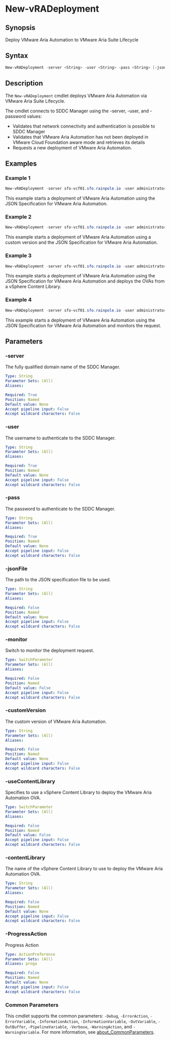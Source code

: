 # New-vRADeployment

## Synopsis

Deploy VMware Aria Automation to VMware Aria Suite Lifecycle

## Syntax

```powershell
New-vRADeployment -server <String> -user <String> -pass <String> [-jsonFile <String>] [-monitor] [-customVersion <String>] [-useContentLibrary] [-contentLibrary <String>] [-ProgressAction <ActionPreference>] [<CommonParameters>]
```

## Description

The `New-vRADeployment` cmdlet deploys VMware Aria Automation via VMware Aria Suite Lifecycle.

The cmdlet connects to SDDC Manager using the -server, -user, and -password values:

- Validates that network connectivity and authentication is possible to SDDC Manager
- Validates that VMware Aria Automation has not been deployed in VMware Cloud Foundation aware mode and retrieves its details
- Requests a new deployment of VMware Aria Automation.

## Examples

### Example 1

```powershell
New-vRADeployment -server sfo-vcf01.sfo.rainpole.io -user administrator@vsphere.local -pass VMw@re1! -jsonFile .\pcaDeploySpec.json -outputPath .\
```

This example starts a deployment of VMware Aria Automation using the JSON Specification for VMware Aria Automation.

### Example 2

```powershell
New-vRADeployment -server sfo-vcf01.sfo.rainpole.io -user administrator@vsphere.local -pass VMw@re1! -jsonFile .\pcaDeploySpec.json -customversion x.y.z
```

This example starts a deployment of VMware Aria Automation using a custom version and the JSON Specification for VMware Aria Automation.

### Example 3

```powershell
New-vRADeployment -server sfo-vcf01.sfo.rainpole.io -user administrator@vsphere.local -pass VMw@re1! -jsonFile .\pcaDeploySpec.json -useContentLibrary -contentLibrary Operations
```

This example starts a deployment of VMware Aria Automation using the JSON Specification for VMware Aria Automation and deploys the OVAs from a vSphere Content Library.

### Example 4

```powershell
New-vRADeployment -server sfo-vcf01.sfo.rainpole.io -user administrator@vsphere.local -pass VMw@re1! -jsonFile .\pcaDeploySpec.json -monitor
```

This example starts a deployment of VMware Aria Automation using the JSON Specification for VMware Aria Automation and monitors the request.

## Parameters

### -server

The fully qualified domain name of the SDDC Manager.

```yaml
Type: String
Parameter Sets: (All)
Aliases:

Required: True
Position: Named
Default value: None
Accept pipeline input: False
Accept wildcard characters: False
```

### -user

The username to authenticate to the SDDC Manager.

```yaml
Type: String
Parameter Sets: (All)
Aliases:

Required: True
Position: Named
Default value: None
Accept pipeline input: False
Accept wildcard characters: False
```

### -pass

The password to authenticate to the SDDC Manager.

```yaml
Type: String
Parameter Sets: (All)
Aliases:

Required: True
Position: Named
Default value: None
Accept pipeline input: False
Accept wildcard characters: False
```

### -jsonFile

The path to the JSON specification file to be used.

```yaml
Type: String
Parameter Sets: (All)
Aliases:

Required: False
Position: Named
Default value: None
Accept pipeline input: False
Accept wildcard characters: False
```

### -monitor

Switch to monitor the deployment request.

```yaml
Type: SwitchParameter
Parameter Sets: (All)
Aliases:

Required: False
Position: Named
Default value: False
Accept pipeline input: False
Accept wildcard characters: False
```

### -customVersion

The custom version of VMware Aria Automation.

```yaml
Type: String
Parameter Sets: (All)
Aliases:

Required: False
Position: Named
Default value: None
Accept pipeline input: False
Accept wildcard characters: False
```

### -useContentLibrary

Specifies to use a vSphere Content Library to deploy the VMware Aria Automation OVA.

```yaml
Type: SwitchParameter
Parameter Sets: (All)
Aliases:

Required: False
Position: Named
Default value: False
Accept pipeline input: False
Accept wildcard characters: False
```

### -contentLibrary

The name of the vSphere Content Library to use to deploy the VMware Aria Automation OVA.

```yaml
Type: String
Parameter Sets: (All)
Aliases:

Required: False
Position: Named
Default value: None
Accept pipeline input: False
Accept wildcard characters: False
```

### -ProgressAction

Progress Action

```yaml
Type: ActionPreference
Parameter Sets: (All)
Aliases: proga

Required: False
Position: Named
Default value: None
Accept pipeline input: False
Accept wildcard characters: False
```

### Common Parameters

This cmdlet supports the common parameters: `-Debug`, `-ErrorAction`, `-ErrorVariable`, `-InformationAction`, `-InformationVariable`, `-OutVariable`, `-OutBuffer`, `-PipelineVariable`, `-Verbose`, `-WarningAction`, and `-WarningVariable`. For more information, see [about_CommonParameters](http://go.microsoft.com/fwlink/?LinkID=113216).
